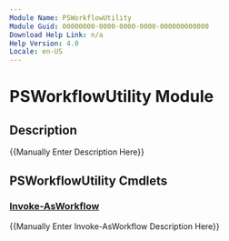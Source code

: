 ```yaml
---
Module Name: PSWorkflowUtility
Module Guid: 00000000-0000-0000-0000-000000000000
Download Help Link: n/a
Help Version: 4.0
Locale: en-US
---
```


# PSWorkflowUtility Module
## Description
{{Manually Enter Description Here}}

## PSWorkflowUtility Cmdlets
### [Invoke-AsWorkflow](Invoke-AsWorkflow.md)
{{Manually Enter Invoke-AsWorkflow Description Here}}

